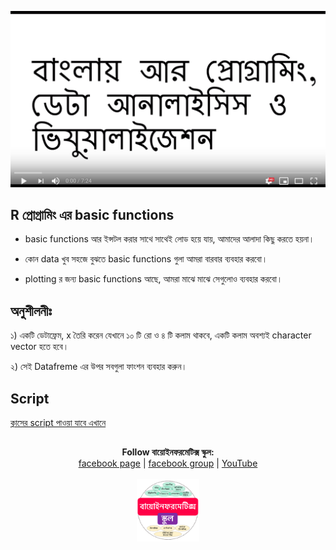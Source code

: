 [![Everything Is AWESOME](../files/youtube.png)](https://www.youtube.com/watch?v=bdr39VWjk0M&feature=youtu.be "Everything Is AWESOME")

## R প্রোগ্রামিং এর basic functions

- basic functions আর ইন্সটল করার সাথে সাথেই লোড হয়ে যায়, আমাদের আলাদা কিছু করতে হয়না। 

- কোন data খুব সহজে বুঝতে basic functions গুলা আমরা বারবার ব্যবহার করবো। 

- plotting র জন্য basic functions আছে, আমরা মাঝে মাঝে সেগুলোও ব্যবহার করবো। 


## অনুশীলনীঃ 

১) একটি ডেটাফ্রেম, x তৈরি করেন যেখানে ১০ টি রো ও ৪ টি কলাম থাকবে, একটি কলাম অবশ্যই character vector হতে হবে। 

২) সেই Datafreme এর উপর সবগুলা ফাংশন ব্যবহার করুন।


## Script

[ক্লাসের script পাওয়া যাবে এখানে](https://github.com/Rashedul/R-Tutorials/blob/master/scripts/Lecture-02.R) 


## 

##


<p align="center">
  <b>Follow বায়োইনফরমেটিক্স স্কুল:</b><br>
  <a href="https://www.facebook.com/%E0%A6%AC%E0%A6%BE%E0%A6%AF%E0%A6%BC%E0%A7%8B%E0%A6%87%E0%A6%A8%E0%A6%AB%E0%A6%B0%E0%A6%AE%E0%A7%87%E0%A6%9F%E0%A6%BF%E0%A6%95%E0%A7%8D%E0%A6%B8-%E0%A6%B8%E0%A7%8D%E0%A6%95%E0%A7%81%E0%A6%B2-575599666193690/">facebook page</a> |
  <a href="https://www.facebook.com/groups/390262838074549/">facebook group</a> |
  <a href="https://www.youtube.com/channel/UCm-8CdrvGi2SjLEOUSCztIg?view_as=subscriber">YouTube</a>
  <br><br>
  <img src="../files/logo.png" height="100" width="100">
</p>